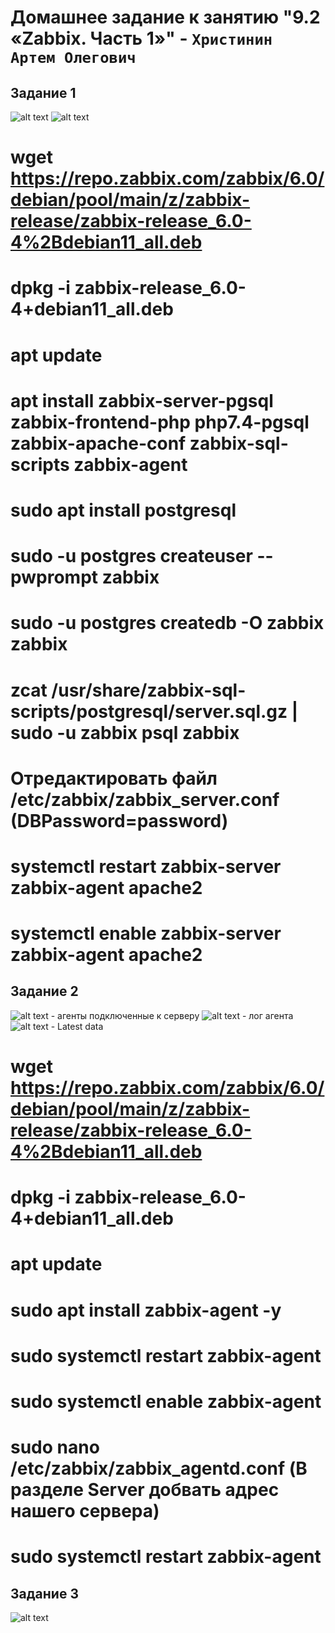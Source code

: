 # Домашнее задание к занятию "9.2 «Zabbix. Часть 1»" - `Христинин Артем Олегович`

## Задание 1
![alt text](https://github.com/Rafinad91/8.1.-Git/blob/main/9.2/img/Zabbix.png)
![alt text](https://github.com/Rafinad91/8.1.-Git/blob/main/9.2/img/zabbix1.png)
# wget https://repo.zabbix.com/zabbix/6.0/debian/pool/main/z/zabbix-release/zabbix-release_6.0-4%2Bdebian11_all.deb
# dpkg -i zabbix-release_6.0-4+debian11_all.deb
# apt update
# apt install zabbix-server-pgsql zabbix-frontend-php php7.4-pgsql zabbix-apache-conf zabbix-sql-scripts zabbix-agent
# sudo apt install postgresql
# sudo -u postgres createuser --pwprompt zabbix
# sudo -u postgres createdb -O zabbix zabbix
# zcat /usr/share/zabbix-sql-scripts/postgresql/server.sql.gz | sudo -u zabbix psql zabbix
# Отредактировать файл /etc/zabbix/zabbix_server.conf (DBPassword=password)
# systemctl restart zabbix-server zabbix-agent apache2
# systemctl enable zabbix-server zabbix-agent apache2
## Задание 2
![alt text](https://github.com/Rafinad91/8.1.-Git/blob/main/9.2/img/hosts_agent.png) - агенты подключенные к серверу
![alt text](https://github.com/Rafinad91/8.1.-Git/blob/main/9.2/img/log_agent.png) - лог агента
![alt text](https://github.com/Rafinad91/8.1.-Git/blob/main/9.2/img/latest_data.png) - Latest data
# wget https://repo.zabbix.com/zabbix/6.0/debian/pool/main/z/zabbix-release/zabbix-release_6.0-4%2Bdebian11_all.deb
# dpkg -i zabbix-release_6.0-4+debian11_all.deb
# apt update
# sudo apt install zabbix-agent -y
# sudo systemctl restart zabbix-agent
# sudo systemctl enable zabbix-agent
# sudo nano /etc/zabbix/zabbix_agentd.conf (В разделе Server добвать адрес нашего сервера)
# sudo systemctl restart zabbix-agent


## Задание 3
![alt text](https://github.com/Rafinad91/8.1.-Git/blob/main/9.2/img/%D0%94%D0%B8%D1%81%D0%BA%20C.png)






